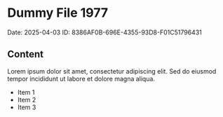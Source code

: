 # Dummy File 1977

Date: 2025-04-03
ID: 8386AF0B-696E-4355-93D8-F01C51796431

## Content

Lorem ipsum dolor sit amet, consectetur adipiscing elit.
Sed do eiusmod tempor incididunt ut labore et dolore magna aliqua.

* Item 1
* Item 2
* Item 3

